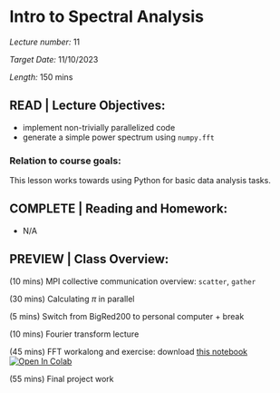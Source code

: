 # Intro to Spectral Analysis

*Lecture number:* 11

*Target Date:* 11/10/2023

*Length:* 150 mins

## READ | Lecture Objectives:

* implement non-trivially parallelized code
* generate a simple power spectrum using `numpy.fft`

### Relation to course goals:

This lesson works towards using Python for basic data analysis tasks.

## COMPLETE | Reading and Homework:

* N/A

## PREVIEW | Class Overview:

(10 mins) MPI collective communication overview: `scatter`, `gather`

(30 mins) Calculating $\pi$ in parallel

(5 mins) Switch from BigRed200 to personal computer + break

(10 mins) Fourier transform lecture

(45 mins) FFT workalong and exercise: download [this notebook](https://github.com/taobrienlbl/advanced_earth_science_data_analysis/blob/spring_2023_iub/lessons/11_spectral_analysis_intro/11_workalong_01_fft.ipynb)
<a target="_blank" href="https://colab.research.google.com/github/taobrienlbl/advanced_earth_science_data_analysis/blob/spring_2023_iub/lessons/11_spectral_analysis_intro/11_workalong_01_fft.ipynb">
  <img src="https://colab.research.google.com/assets/colab-badge.svg" alt="Open In Colab"/>
</a>

(55 mins) Final project work



